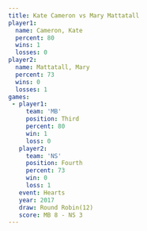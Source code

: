 ```yaml
---
title: Kate Cameron vs Mary Mattatall
player1:               
  name: Cameron, Kate  
  percent: 80          
  wins: 1              
  losses: 0            
player2:               
  name: Mattatall, Mary
  percent: 73          
  wins: 0              
  losses: 1            
games:
 - player1:         
     team: 'MB'     
     position: Third
     percent: 80    
     win: 1         
     loss: 0        
   player2:          
     team: 'NS'      
     position: Fourth
     percent: 73     
     win: 0          
     loss: 1         
   event: Hearts        
   year: 2017           
   draw: Round Robin(12)
   score: MB 8 - NS 3   
---
```

